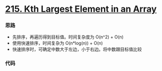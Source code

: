 # [215. Kth Largest Element in an Array](https://leetcode-cn.com/problems/kth-largest-element-in-an-array/)

### 思路

- 先排序，再遍历得到目标值。时间复杂度为 O(n^2) + O(n)
- 使用快速排序，时间复杂为 O(n*log(n)) + O(n)
- 快速排序时，可确定中数大于左边，小于右边。将中数跟目标值比较

### 代码

